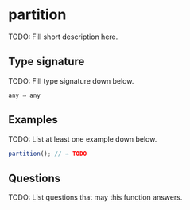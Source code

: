 # partition

TODO: Fill short description here.

## Type signature

TODO: Fill type signature down below.

```
any ⇒ any
```

## Examples

TODO: List at least one example down below.

```javascript
partition(); // ⇒ TODO
```

## Questions

TODO: List questions that may this function answers.
